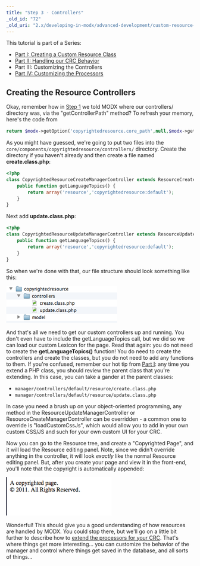 ```yaml
---
title: "Step 3 - Controllers"
_old_id: "72"
_old_uri: "2.x/developing-in-modx/advanced-development/custom-resource-classes/creating-a-resource-class/creating-a-resource-class-step-3"
---
```


This tutorial is part of a Series:

- [Part I: Creating a Custom Resource Class](extending-modx/custom-resources "Creating a Resource Class")
- [Part II: Handling our CRC Behavior](extending-modx/custom-resources/step-2-overriding-methods "Creating a Resource Class - Step 2")
- Part III: Customizing the Controllers
- [Part IV: Customizing the Processors](extending-modx/custom-resources/step-4-processors "Creating a Resource Class - Step 4")

## Creating the Resource Controllers

Okay, remember how in [Step 1](extending-modx/custom-resources "Creating a Resource Class") we told MODX where our controllers/ directory was, via the "getControllerPath" method? To refresh your memory, here's the code from

``` php
return $modx->getOption('copyrightedresource.core_path',null,$modx->getOption('core_path').'components/copyrightedresource/').'controllers/';
```

As you might have guessed, we're going to put two files into the `core/components/copyrightedresource/controllers/` directory. Create the directory if you haven't already and then create a file named **create.class.php**:

``` php
<?php
class CopyrightedResourceCreateManagerController extends ResourceCreateManagerController {
    public function getLanguageTopics() {
        return array('resource','copyrightedresource:default');
    }
}
```

Next add **update.class.php**:

``` php
<?php
class CopyrightedResourceUpdateManagerController extends ResourceUpdateManagerController {
    public function getLanguageTopics() {
        return array('resource','copyrightedresource:default');
    }
}
```

So when we're done with that, our file structure should look something like this:

![](controllers.png)

And that's all we need to get our custom controllers up and running. You don't even have to include the getLanguageTopics call, but we did so we can load our custom Lexicon for the page. Read that again: you do not need to create the **getLanguageTopics()** function! You do need to create the controllers and create the classes, but you do not need to add any functions to them. If you're confused, remember our hot tip from [Part I](extending-modx/custom-resources "Creating a Resource Class"): any time you extend a PHP class, you should review the parent class that you're extending. In this case, you can take a gander at the parent classes:

- `manager/controllers/default/resource/create.class.php`
- `manager/controllers/default/resource/update.class.php`

In case you need a brush up on your object-oriented programming, any method in the ResourceUpdateManagerController or ResourceCreateManagerController can be overridden - a common one to override is "loadCustomCssJs", which would allow you to add in your own custom CSS/JS and such for your own custom UI for your CRC.

Now you can go to the Resource tree, and create a "Copyrighted Page", and it will load the Resource editing panel. Note, since we didn't override anything in the controller, it will look _exactly_ like the normal Resource editing panel. But, after you create your page and view it in the front-end, you'll note that the copyright is automatically appended:

![](fe-view.png)

Wonderful! This should give you a good understanding of how resources are handled by MODX. You could stop there, but we'll go on a little bit further to describe how to [extend the processors for your CRC](extending-modx/custom-resources/step-4-processors "Creating a Resource Class - Step 4"). That's where things get more interesting... you can customize the behavior of the manager and control where things get saved in the database, and all sorts of things...
